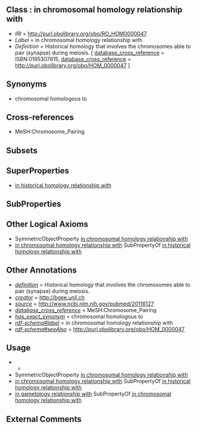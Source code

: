 
## Class : in chromosomal homology relationship with

 * *IRI* = http://purl.obolibrary.org/obo/RO_HOM0000047
 * *Label* = in chromosomal homology relationship with
 * *Definition* = Historical homology that involves the chromosomes able to pair (synapse) during meiosis. [ [database_cross_reference](../../ef/oboInOwl#hasDbXref.md) = ISBN:0195307615, [database_cross_reference](../../ef/oboInOwl#hasDbXref.md) = http://purl.obolibrary.org/obo/HOM_0000047 ]

## Synonyms

 * chromosomal homologous to

## Cross-references

 * MeSH:Chromosome_Pairing

## Subsets


## SuperProperties

 * [in historical homology relationship with](../../RO/07/RO_HOM0000007.md)

## SubProperties


## Other Logical Axioms

 * SymmetricObjectProperty [in chromosomal homology relationship with](../../RO/47/RO_HOM0000047.md)
 * [in chromosomal homology relationship with](../../RO/47/RO_HOM0000047.md) SubPropertyOf [in historical homology relationship with](../../RO/07/RO_HOM0000007.md)

## Other Annotations

 * *[definition](../../IAO/15/IAO_0000115.md)* = Historical homology that involves the chromosomes able to pair (synapse) during meiosis.
 * *[creator](../../or/creator.md)* = http://bgee.unil.ch
 * *[source](../../ce/source.md)* = http://www.ncbi.nlm.nih.gov/pubmed/20116127
 * *[database_cross_reference](../../ef/oboInOwl#hasDbXref.md)* = MeSH:Chromosome_Pairing
 * *[has_exact_synonym](../../ym/oboInOwl#hasExactSynonym.md)* = chromosomal homologous to
 * *[rdf-schema#label](../../el/rdf-schema#label.md)* = in chromosomal homology relationship with
 * *[rdf-schema#seeAlso](../../so/rdf-schema#seeAlso.md)* = http://purl.obolibrary.org/obo/HOM_0000047

## Usage

 * -
 * SymmetricObjectProperty [in chromosomal homology relationship with](../../RO/47/RO_HOM0000047.md)
 * [in chromosomal homology relationship with](../../RO/47/RO_HOM0000047.md) SubPropertyOf [in historical homology relationship with](../../RO/07/RO_HOM0000007.md)
 * [in gametology relationship with](../../RO/46/RO_HOM0000046.md) SubPropertyOf [in chromosomal homology relationship with](../../RO/47/RO_HOM0000047.md)

## External Comments

